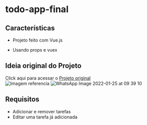 # todo-app-final

  

## Características

- Projeto feito com Vue.js

- Usando props e vuex

  

## Ideia original do Projeto

  

Click aqui para acessar o [Projeto original ](https://abarna1908.github.io/To-Do-App-in-React/) </br>
![Imagem referencia](https://github.com/JvFontenele/projeto-todo-vue/issues/1#issue-1113854994)
![WhatsApp Image 2022-01-25 at 09 39 10](https://user-images.githubusercontent.com/68953554/150980644-a3285691-c7cf-4b3c-ace2-301dc0ff9935.jpeg)



## Requisitos 
- Adicionar e remover tarefas 
- Editar uma tarefa já adicionada


